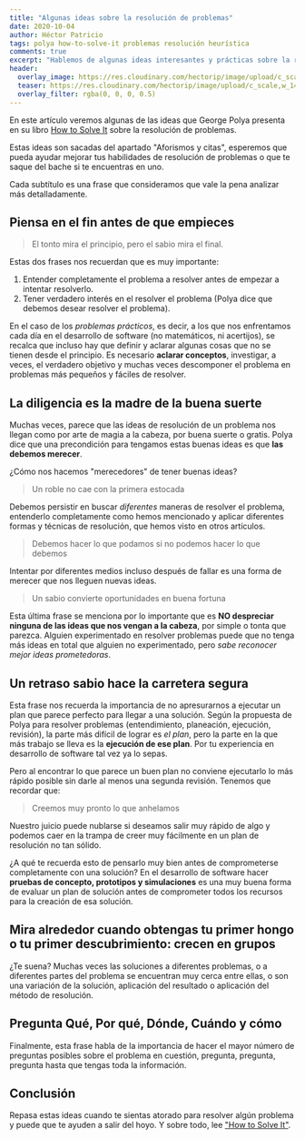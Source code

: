```yaml
---
title: "Algunas ideas sobre la resolución de problemas"
date: 2020-10-04
author: Héctor Patricio
tags: polya how-to-solve-it problemas resolución heurística
comments: true
excerpt: "Hablemos de algunas ideas interesantes y prácticas sobre la resolución de problemas, que te pueden ayudar a salir de un bache contra un problema difícil."
header:
  overlay_image: https://res.cloudinary.com/hectorip/image/upload/c_scale,w_1400/v1584726004/FD195E45-0206-4229-AFC7-11E7AD35DB9C_fbjqje.jpg
  teaser: https://res.cloudinary.com/hectorip/image/upload/c_scale,w_1400/v1584726004/FD195E45-0206-4229-AFC7-11E7AD35DB9C_fbjqje.jpg
  overlay_filter: rgba(0, 0, 0, 0.5)
---
```


En este artículo veremos algunas de las ideas que George Polya presenta en su libro [How to Solve It](https://amzn.to/33qfw07) sobre la resolución de problemas.

Estas ideas son sacadas del apartado "Aforismos y citas", esperemos que pueda ayudar mejorar tus habilidades de resolución de problemas o que te saque del bache si te encuentras en uno.

Cada subtítulo es una frase que consideramos que vale la pena analizar más detalladamente.

## Piensa en el fin antes de que empieces

> El tonto mira el principio, pero el sabio mira el final.

Estas dos frases nos recuerdan que es muy importante:

1. Entender completamente el problema a resolver antes de empezar a intentar resolverlo.
2. Tener verdadero interés en el resolver el problema (Polya dice que debemos desear resolver el problema).

En el caso de los _problemas prácticos_, es decir, a los que nos enfrentamos cada día en el desarrollo de software (no matemáticos, ni acertijos), se recalca que incluso hay que definir y aclarar algunas cosas que no se tienen desde el principio. Es necesario **aclarar conceptos**, investigar, a veces, el verdadero objetivo y muchas veces descomponer el problema en problemas más pequeños y fáciles de resolver.

## La diligencia es la madre de la buena suerte

Muchas veces, parece que las ideas de resolución de un problema nos llegan como por arte de magia a la cabeza, por buena suerte o gratis. Polya dice que una precondición para tengamos estas buenas ideas es que **las debemos merecer**.

¿Cómo nos hacemos "merecedores" de tener buenas ideas?

> Un roble no cae con la primera estocada

Debemos persistir en buscar _diferentes_ maneras de resolver el problema, entenderlo completamente como hemos mencionado y aplicar diferentes formas y técnicas de resolución, que hemos visto en otros artículos.

> Debemos hacer lo que podamos si no podemos hacer lo que debemos

Intentar por diferentes medios incluso después de fallar es una forma de merecer que nos lleguen nuevas ideas.

> Un sabio convierte oportunidades en buena fortuna

Esta última frase se menciona por lo importante que es **NO despreciar ninguna de las ideas que nos vengan a la cabeza**, por simple o tonta que parezca. Alguien experimentado en resolver problemas puede que no tenga más ideas en total que alguien no experimentado, pero _sabe reconocer mejor ideas prometedoras_.

## Un retraso sabio hace la carretera segura

Esta frase nos recuerda la importancia de no apresurarnos a ejecutar un plan que parece perfecto para llegar a una solución. Según la propuesta de Polya para resolver problemas (entendimiento, planeación, ejecución, revisión), la parte más difícil de lograr es _el plan_, pero la parte en la que más trabajo se lleva es la **ejecución de ese plan**. Por tu experiencia en desarrollo de software tal vez ya lo sepas.

Pero al encontrar lo que parece un buen plan no conviene ejecutarlo lo más rápido posible sin darle al menos una segunda revisión. Tenemos que recordar que:

> Creemos muy pronto lo que anhelamos

Nuestro juicio puede nublarse si deseamos salir muy rápido de algo y podemos caer en la trampa de creer muy fácilmente en un plan de resolución no tan sólido.

¿A qué te recuerda esto de pensarlo muy bien antes de comprometerse completamente con una solución? En el desarrollo de software hacer **pruebas de concepto, prototipos y simulaciones** es una muy buena forma de evaluar un plan de solución antes de comprometer todos los recursos para la creación de esa solución.

## Mira alrededor cuando obtengas tu primer hongo o tu primer descubrimiento: crecen en grupos

¿Te suena? Muchas veces las soluciones a diferentes problemas, o a diferentes partes del problema se encuentran muy cerca entre ellas, o son una variación de la solución, aplicación del resultado o aplicación del método de resolución.

## Pregunta Qué, Por qué, Dónde, Cuándo y cómo

Finalmente, esta frase habla de la importancia de hacer el mayor número de preguntas posibles sobre el problema en cuestión, pregunta, pregunta, pregunta hasta que tengas toda la información.

## Conclusión

Repasa estas ideas cuando te sientas atorado para resolver algún problema y puede que te ayuden a salir del hoyo. Y sobre todo, lee ["How to Solve It"](https://amzn.to/33qfw07).
